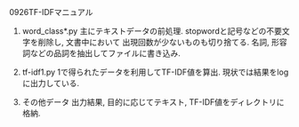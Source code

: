 0926TF-IDFマニュアル

1. word_class*.py
主にテキストデータの前処理.
stopwordと記号などの不要文字を削除し, 文書中において
出現回数が少ないものも切り捨てる.
名詞, 形容詞などの品詞を抽出してファイルに書き込み.

2. tf-idf1.py
1で得られたデータを利用してTF-IDF値を算出.
現状では結果をlogに出力している.

3. その他データ
出力結果, 目的に応じてテキスト, TF-IDF値をディレクトリに格納.
